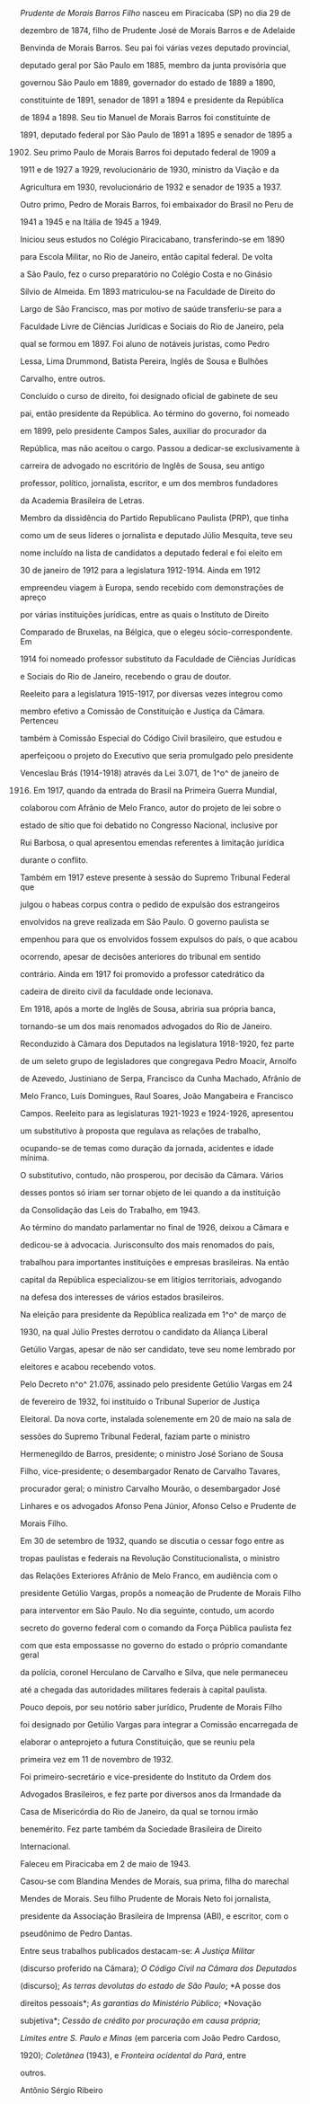 

*Prudente de Morais Barros Filho* nasceu em Piracicaba (SP) no dia 29 de

dezembro de 1874, filho de Prudente José de Morais Barros e de Adelaide

Benvinda de Morais Barros. Seu pai foi várias vezes deputado provincial,

deputado geral por São Paulo em 1885, membro da junta provisória que

governou São Paulo em 1889, governador do estado de 1889 a 1890,

constituinte de 1891, senador de 1891 a 1894 e presidente da República

de 1894 a 1898. Seu tio Manuel de Morais Barros foi constituinte de

1891, deputado federal por São Paulo de 1891 a 1895 e senador de 1895 a

1902. Seu primo Paulo de Morais Barros foi deputado federal de 1909 a

1911 e de 1927 a 1929, revolucionário de 1930, ministro da Viação e da

Agricultura em 1930, revolucionário de 1932 e senador de 1935 a 1937.

Outro primo, Pedro de Morais Barros, foi embaixador do Brasil no Peru de

1941 a 1945 e na Itália de 1945 a 1949.



Iniciou seus estudos no Colégio Piracicabano, transferindo-se em 1890

para Escola Militar, no Rio de Janeiro, então capital federal. De volta

a São Paulo, fez o curso preparatório no Colégio Costa e no Ginásio

Sílvio de Almeida. Em 1893 matriculou-se na Faculdade de Direito do

Largo de São Francisco, mas por motivo de saúde transferiu-se para a

Faculdade Livre de Ciências Jurídicas e Sociais do Rio de Janeiro, pela

qual se formou em 1897. Foi aluno de notáveis juristas, como Pedro

Lessa, Lima Drummond, Batista Pereira, Inglês de Sousa e Bulhões

Carvalho, entre outros.



Concluído o curso de direito, foi designado oficial de gabinete de seu

pai, então presidente da República. Ao término do governo, foi nomeado

em 1899, pelo presidente Campos Sales, auxiliar do procurador da

República, mas não aceitou o cargo. Passou a dedicar-se exclusivamente à

carreira de advogado no escritório de Inglês de Sousa, seu antigo

professor, político, jornalista, escritor, e um dos membros fundadores

da Academia Brasileira de Letras.



Membro da dissidência do Partido Republicano Paulista (PRP), que tinha

como um de seus líderes o jornalista e deputado Júlio Mesquita, teve seu

nome incluído na lista de candidatos a deputado federal e foi eleito em

30 de janeiro de 1912 para a legislatura 1912-1914. Ainda em 1912

empreendeu viagem à Europa, sendo recebido com demonstrações de apreço

por várias instituições jurídicas, entre as quais o Instituto de Direito

Comparado de Bruxelas, na Bélgica, que o elegeu sócio-correspondente. Em

1914 foi nomeado professor substituto da Faculdade de Ciências Jurídicas

e Sociais do Rio de Janeiro, recebendo o grau de doutor.



Reeleito para a legislatura 1915-1917, por diversas vezes integrou como

membro efetivo a Comissão de Constituição e Justiça da Câmara. Pertenceu

também à Comissão Especial do Código Civil brasileiro, que estudou e

aperfeiçoou o projeto do Executivo que seria promulgado pelo presidente

Venceslau Brás (1914-1918) através da Lei 3.071, de 1^o^ de janeiro de

1916. Em 1917, quando da entrada do Brasil na Primeira Guerra Mundial,

colaborou com Afrânio de Melo Franco, autor do projeto de lei sobre o

estado de sítio que foi debatido no Congresso Nacional, inclusive por

Rui Barbosa, o qual apresentou emendas referentes à limitação jurídica

durante o conflito.



Também em 1917 esteve presente à sessão do Supremo Tribunal Federal que

julgou o habeas corpus contra o pedido de expulsão dos estrangeiros

envolvidos na greve realizada em São Paulo. O governo paulista se

empenhou para que os envolvidos fossem expulsos do país, o que acabou

ocorrendo, apesar de decisões anteriores do tribunal em sentido

contrário. Ainda em 1917 foi promovido a professor catedrático da

cadeira de direito civil da faculdade onde lecionava.



Em 1918, após a morte de Inglês de Sousa, abriria sua própria banca,

tornando-se um dos mais renomados advogados do Rio de Janeiro.

Reconduzido à Câmara dos Deputados na legislatura 1918-1920, fez parte

de um seleto grupo de legisladores que congregava Pedro Moacir, Arnolfo

de Azevedo, Justiniano de Serpa, Francisco da Cunha Machado, Afrânio de

Melo Franco, Luís Domingues, Raul Soares, João Mangabeira e Francisco

Campos. Reeleito para as legislaturas 1921-1923 e 1924-1926, apresentou

um substitutivo à proposta que regulava as relações de trabalho,

ocupando-se de temas como duração da jornada, acidentes e idade mínima.

O substitutivo, contudo, não prosperou, por decisão da Câmara. Vários

desses pontos só iriam ser tornar objeto de lei quando a da instituição

da Consolidação das Leis do Trabalho, em 1943.



Ao término do mandato parlamentar no final de 1926, deixou a Câmara e

dedicou-se à advocacia. Jurisconsulto dos mais renomados do país,

trabalhou para importantes instituições e empresas brasileiras. Na então

capital da República especializou-se em litígios territoriais, advogando

na defesa dos interesses de vários estados brasileiros.



Na eleição para presidente da República realizada em 1^o^ de março de

1930, na qual Júlio Prestes derrotou o candidato da Aliança Liberal

Getúlio Vargas, apesar de não ser candidato, teve seu nome lembrado por

eleitores e acabou recebendo votos.



Pelo Decreto n^o^ 21.076, assinado pelo presidente Getúlio Vargas em 24

de fevereiro de 1932, foi instituído o Tribunal Superior de Justiça

Eleitoral. Da nova corte, instalada solenemente em 20 de maio na sala de

sessões do Supremo Tribunal Federal, faziam parte o ministro

Hermenegildo de Barros, presidente; o ministro José Soriano de Sousa

Filho, vice-presidente; o desembargador Renato de Carvalho Tavares,

procurador geral; o ministro Carvalho Mourão, o desembargador José

Linhares e os advogados Afonso Pena Júnior, Afonso Celso e Prudente de

Morais Filho.



Em 30 de setembro de 1932, quando se discutia o cessar fogo entre as

tropas paulistas e federais na Revolução Constitucionalista, o ministro

das Relações Exteriores Afrânio de Melo Franco, em audiência com o

presidente Getúlio Vargas, propôs a nomeação de Prudente de Morais Filho

para interventor em São Paulo. No dia seguinte, contudo, um acordo

secreto do governo federal com o comando da Força Pública paulista fez

com que esta empossasse no governo do estado o próprio comandante geral

da polícia, coronel Herculano de Carvalho e Silva, que nele permaneceu

até a chegada das autoridades militares federais à capital paulista.

Pouco depois, por seu notório saber jurídico, Prudente de Morais Filho

foi designado por Getúlio Vargas para integrar a Comissão encarregada de

elaborar o anteprojeto a futura Constituição, que se reuniu pela

primeira vez em 11 de novembro de 1932.



Foi primeiro-secretário e vice-presidente do Instituto da Ordem dos

Advogados Brasileiros, e fez parte por diversos anos da Irmandade da

Casa de Misericórdia do Rio de Janeiro, da qual se tornou irmão

benemérito. Fez parte também da Sociedade Brasileira de Direito

Internacional.



Faleceu em Piracicaba em 2 de maio de 1943.



Casou-se com Blandina Mendes de Morais, sua prima, filha do marechal

Mendes de Morais. Seu filho Prudente de Morais Neto foi jornalista,

presidente da Associação Brasileira de Imprensa (ABI), e escritor, com o

pseudônimo de Pedro Dantas.



Entre seus trabalhos publicados destacam-se: *A Justiça Militar*

(discurso proferido na Câmara); *O Código Civil na Câmara dos Deputados*

(discurso); *As terras devolutas do estado de São Paulo*; *A posse dos

direitos pessoais*; *As garantias do Ministério Público*; *Novação

subjetiva*; *Cessão de crédito por procuração em causa própria*;

*Limites entre S. Paulo e Minas* (em parceria com João Pedro Cardoso,

1920); *Coletânea* (1943), e *Fronteira ocidental do Pará*, entre

outros.



Antônio Sérgio Ribeiro




